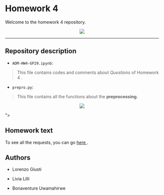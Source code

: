 # Homework 4 

Welcome to the homework 4 repository.

<div align = "center"> <img src="https://www.immobiliare.it/img/static-pages/showcase/illustrazione-numeri-uno.png"> </div>



*******************************************************
## Repository description

* `ADM-HW4-GP29.ipynb`:
> This file contains codes and comments about <i>Questions</i> of Homework 4 .

* `prepro.py`:
> This file contains all the functions about the <b>preprocessing</b>.



<div align = "center"> <img src="https://www.mcdonaldjoneshomes.com.au/sites/default/files/styles/page-banner-image/public/page-banner-images/h-l-img4.jpg?itok=vz-MtVAj"> </div>

"> </div>




## Homework text

To see all the requests, you can go <a href = "https://github.com/CriMenghini/ADM-2018/tree/master/Homework_4"> here </a>.



## Authors

* Lorenzo Giusti



* Livia Lilli


* Bonaventure Uwamahirwe 


